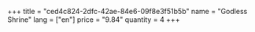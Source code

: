 +++
title = "ced4c824-2dfc-42ae-84e6-09f8e3f51b5b"
name = "Godless Shrine"
lang = ["en"]
price = "9.84"
quantity = 4
+++
